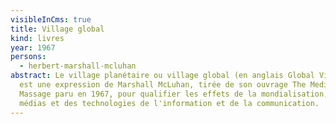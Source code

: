 ```yaml
---
visibleInCms: true
title: Village global
kind: livres
year: 1967
persons:
  - herbert-marshall-mcluhan
abstract: Le village planétaire ou village global (en anglais Global Village),
  est une expression de Marshall McLuhan, tirée de son ouvrage The Medium is the
  Massage paru en 1967, pour qualifier les effets de la mondialisation, des
  médias et des technologies de l'information et de la communication.
---
```

